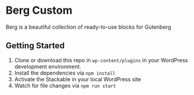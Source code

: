 # Berg Custom

Berg is a beautiful collection of ready-to-use blocks for Gutenberg

## Getting Started

1. Clone or download this repo in `wp-content/plugins` in your WordPress development environment.
2. Install the dependencies via `npm install`
3. Activate the Stackable in your local WordPress site
4. Watch for file changes via `npm run start`
